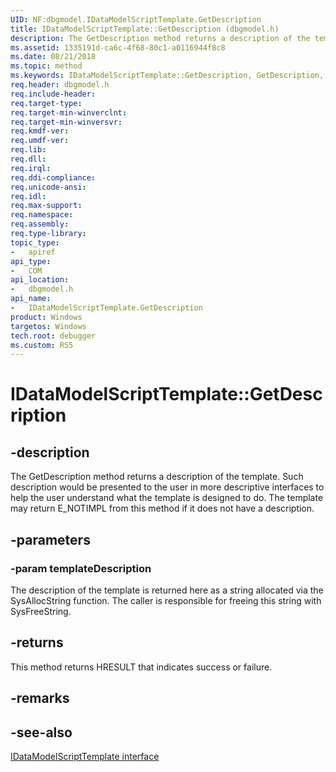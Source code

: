 ```yaml
---
UID: NF:dbgmodel.IDataModelScriptTemplate.GetDescription
title: IDataModelScriptTemplate::GetDescription (dbgmodel.h)
description: The GetDescription method returns a description of the template. 
ms.assetid: 1335191d-ca6c-4f68-80c1-a0116944f8c8
ms.date: 08/21/2018
ms.topic: method
ms.keywords: IDataModelScriptTemplate::GetDescription, GetDescription, IDataModelScriptTemplate.GetDescription, IDataModelScriptTemplate::GetDescription, IDataModelScriptTemplate.GetDescription
req.header: dbgmodel.h
req.include-header:
req.target-type:
req.target-min-winverclnt:
req.target-min-winversvr:
req.kmdf-ver:
req.umdf-ver:
req.lib:
req.dll:
req.irql: 
req.ddi-compliance:
req.unicode-ansi:
req.idl:
req.max-support:
req.namespace:
req.assembly:
req.type-library: 
topic_type: 
-	apiref
api_type: 
-	COM
api_location: 
-	dbgmodel.h
api_name: 
-	IDataModelScriptTemplate.GetDescription
product: Windows
targetos: Windows
tech.root: debugger
ms.custom: RS5
---
```


# IDataModelScriptTemplate::GetDescription


## -description

The GetDescription method returns a description of the template. Such description would be presented to the user in more descriptive interfaces to help the user understand what the template is designed to do. The template may return E_NOTIMPL from this method if it does not have a description. 

## -parameters

### -param templateDescription

The description of the template is returned here as a string allocated via the SysAllocString function. The caller is responsible for freeing this string with SysFreeString.


## -returns
This method returns HRESULT that indicates success or failure.

## -remarks

## -see-also

[IDataModelScriptTemplate interface](nn-dbgmodel-idatamodelscripttemplate.md)
